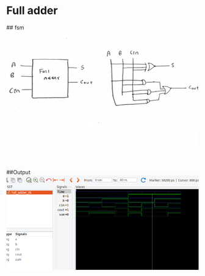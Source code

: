 <h1>Full adder </h1>
## fsm
<img src="./fulladder.jpg" alt="full adder using vhdl">
##Output
<img src="./Screenshot from 2024-02-20 22-00-41.png" alt="full adder using vhdl">